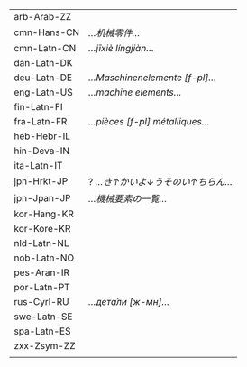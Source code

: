 | | |
|-|-|
| arb-Arab-ZZ |  |
| cmn-Hans-CN | _…机械零件…_ |
| cmn-Latn-CN | _…jīxiè língjiàn…_ |
| dan-Latn-DK |  |
| deu-Latn-DE | _…Maschinenelemente [f-pl]…_ |
| eng-Latn-US | _…machine elements…_ |
| fin-Latn-FI |  |
| fra-Latn-FR | _…pièces [f-pl] métalliques…_ |
| heb-Hebr-IL |  |
| hin-Deva-IN |  |
| ita-Latn-IT |  |
| jpn-Hrkt-JP | ? _…き↑かいよ↓うそのい↑ちらん…_ |
| jpn-Jpan-JP | _…機械要素の一覧…_ |
| kor-Hang-KR |  |
| kor-Kore-KR |  |
| nld-Latn-NL |  |
| nob-Latn-NO |  |
| pes-Aran-IR |  |
| por-Latn-PT |  |
| rus-Cyrl-RU | _…дета́ли [ж-мн]…_ |
| swe-Latn-SE |  |
| spa-Latn-ES |  |
| zxx-Zsym-ZZ |  |
|  |  |
